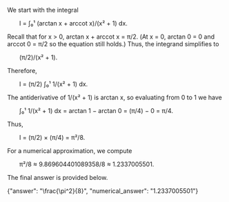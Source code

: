 We start with the integral

  I = ∫₀¹ (arctan x + arccot x)/(x² + 1) dx.

Recall that for x > 0, arctan x + arccot x = π/2. (At x = 0, arctan 0 = 0 and arccot 0 = π/2 so the equation still holds.) Thus, the integrand simplifies to

  (π/2)/(x² + 1).

Therefore,

  I = (π/2) ∫₀¹ 1/(x² + 1) dx.

The antiderivative of 1/(x² + 1) is arctan x, so evaluating from 0 to 1 we have

  ∫₀¹ 1/(x² + 1) dx = arctan 1 − arctan 0 = (π/4) − 0 = π/4.

Thus,

  I = (π/2) × (π/4) = π²/8.

For a numerical approximation, we compute

  π²/8 ≈ 9.869604401089358/8 ≈ 1.2337005501.

The final answer is provided below.

{"answer": "\\frac{\\pi^2}{8}", "numerical_answer": "1.2337005501"}